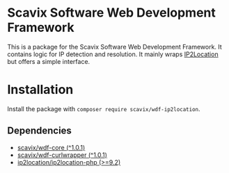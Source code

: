 Scavix Software Web Development Framework
=========================================
This is a package for the Scavix Software Web Development Framework.
It contains logic for IP detection and resolution. It mainly wraps [IP2Location](https://lite.ip2location.com/ip2location-lite) but offers a simple interface.

Installation
============
Install the package with `composer require scavix/wdf-ip2location`.

Dependencies
------------
* [scavix/wdf-core (^1.0.1)](https://packagist.org/packages/scavix/wdf-core#v1.0.1)
* [scavix/wdf-curlwrapper (^1.0.1)](https://packagist.org/packages/scavix/wdf-curlwrapper#v1.0.1)
* [ip2location/ip2location-php (>=9.2)](https://packagist.org/packages/ip2location/ip2location-php#v9.2)
